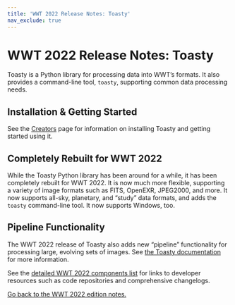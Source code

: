 ```yaml
---
title: 'WWT 2022 Release Notes: Toasty'
nav_exclude: true
---
```


# WWT 2022 Release Notes: Toasty

Toasty is a Python library for processing data into WWT’s formats. It also
provides a command-line tool, `toasty`, supporting common data processing needs.

## Installation & Getting Started

See the [Creators](../creators/) page for information on installing Toasty and
getting started using it.

## Completely Rebuilt for WWT 2022

While the Toasty Python library has been around for a while, it has been
completely rebuilt for WWT 2022. It is now much more flexible, supporting a
variety of image formats such as FITS, OpenEXR, JPEG2000, and more. It now
supports all-sky, planetary, and “study” data formats, and adds the `toasty`
command-line tool. It now supports Windows, too.

## Pipeline Functionality

The WWT 2022 release of Toasty also adds new “pipeline” functionality for
processing large, evolving sets of images. See [the Toasty documentation][pipedocs]
for more information.

[pipedocs]: https://toasty.readthedocs.io/en/latest/pipeline.html

See the [detailed WWT 2022 components list](../components/) for links to
developer resources such as code repositories and comprehensive changelogs.

[Go back to the WWT 2022 edition notes.](..)
